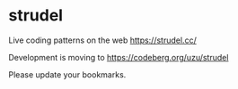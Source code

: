 # strudel

Live coding patterns on the web
https://strudel.cc/

Development is moving to https://codeberg.org/uzu/strudel

Please update your bookmarks.
